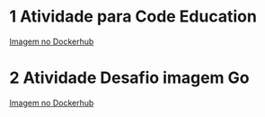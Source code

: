 # 1 Atividade para Code Education

[Imagem no Dockerhub](https://hub.docker.com/r/vhsilva/laravel6)

# 2 Atividade Desafio imagem Go

[Imagem no Dockerhub](https://hub.docker.com/r/vhsilva/codeeducation)
